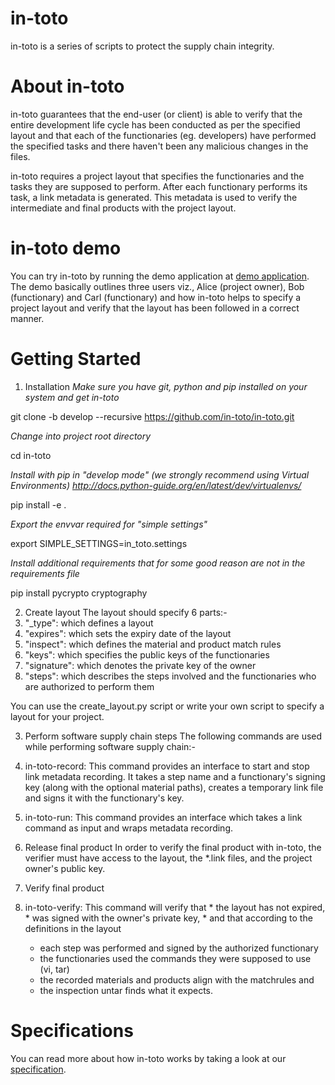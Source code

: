 # in-toto
in-toto is a series of scripts to protect the supply chain integrity.

# About in-toto
in-toto guarantees that the end-user (or client) is able to verify that the entire development life cycle has been conducted as per the specified layout and that each of the functionaries (eg. developers) have performed the specified tasks and there haven't been any malicious changes in the files.

in-toto requires a project layout that specifies the functionaries and the tasks they are supposed to perform.
After each functionary performs its task, a link metadata is generated.
This metadata is used to verify the intermediate and final products with the project layout.

# in-toto demo
You can try in-toto by running the demo application at [demo application](https://github.com/in-toto/in-toto/tree/develop/demo).
The demo basically outlines three users viz., Alice (project owner), Bob (functionary) and Carl (functionary) and how in-toto helps to specify a project layout and verify that the layout has been followed in a correct manner.

# Getting Started
1. Installation
*Make sure you have git, python and pip installed on your system*
*and get in-toto*

git clone -b develop --recursive https://github.com/in-toto/in-toto.git

*Change into project root directory*

cd in-toto

*Install with pip in "develop mode"*
*(we strongly recommend using Virtual Environments)*
*http://docs.python-guide.org/en/latest/dev/virtualenvs/*

pip install -e .

*Export the envvar required for "simple settings"*

export SIMPLE_SETTINGS=in_toto.settings

*Install additional requirements that for some good reason are not in the*
*requirements file*

pip install pycrypto cryptography

2. Create layout
The layout should specify 6 parts:-
  1. "_type": which defines a layout
  2. "expires": which sets the expiry date of the layout
  3. "inspect": which defines the material and product match rules
  4. "keys": which specifies the public keys of the functionaries
  5. "signature": which denotes the private key of the owner
  6. "steps": which describes the steps involved and the functionaries who are authorized to perform them

You can use the create_layout.py script or write your own script to specify a layout for your project.

3. Perform software supply chain steps
The following commands are used while performing software supply chain:-
  1. in-toto-record:
  This command provides an interface to start and stop link metadata recording.
  It takes a step name and a functionary's signing key (along with the optional material paths),
  creates a temporary link file and signs it with the functionary's key.

  2. in-toto-run:
  This command provides an interface which takes a link command as input and wraps metadata recording.

4. Release final product
In order to verify the final product with in-toto, the verifier must have access to the layout, the *.link files,
and the project owner's public key.

5. Verify final product
  1. in-toto-verify:
  This command will verify that
    * the layout has not expired,
    * was signed with the owner's private key, 
    * and that according to the definitions in the layout
      * each step was performed and signed by the authorized functionary
      * the functionaries used the commands they were supposed to use (vi, tar)
      * the recorded materials and products align with the matchrules and
      * the inspection untar finds what it expects.

# Specifications
You can read more about how in-toto works by taking a look at our [specification](https://github.com/toto-framework/toto-framework.github.io/raw/master/toto-spec.pdf).